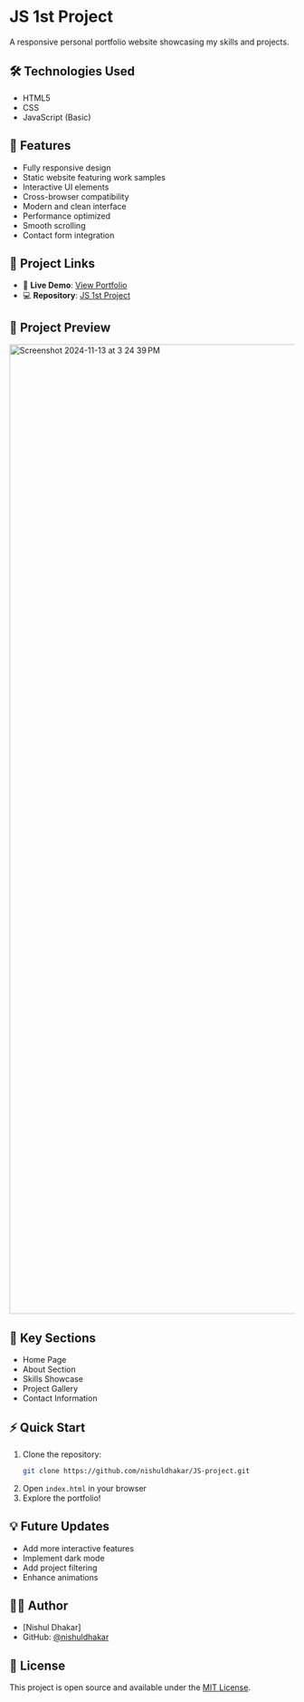 # JS 1st Project

A responsive personal portfolio website showcasing my skills and projects.

## 🛠️ Technologies Used
- HTML5
- CSS
- JavaScript (Basic)

## 🌟 Features
- Fully responsive design
- Static website featuring work samples
- Interactive UI elements
- Cross-browser compatibility
- Modern and clean interface
- Performance optimized
- Smooth scrolling
- Contact form integration

## 🔗 Project Links
- 🚀 **Live Demo**: [View Portfolio](https://nishuldhakar.github.io/JS-project/)
- 💻 **Repository**: [JS 1st Project](https://github.com/nishuldhakar/JS-project)

## 📱 Project Preview
<img width="1710" alt="Screenshot 2024-11-13 at 3 24 39 PM" src="https://github.com/user-attachments/assets/5539266d-7895-4db1-9240-1eeba11e900b">


## 🎯 Key Sections
- Home Page
- About Section
- Skills Showcase
- Project Gallery
- Contact Information

## ⚡ Quick Start
1. Clone the repository:
   ```bash
   git clone https://github.com/nishuldhakar/JS-project.git
   ```
2. Open `index.html` in your browser
3. Explore the portfolio!

## 💡 Future Updates
- Add more interactive features
- Implement dark mode
- Add project filtering
- Enhance animations

## 👨‍💻 Author
- [Nishul Dhakar]
- GitHub: [@nishuldhakar](https://github.com/nishuldhakar)

## 📝 License
This project is open source and available under the [MIT License](LICENSE).

